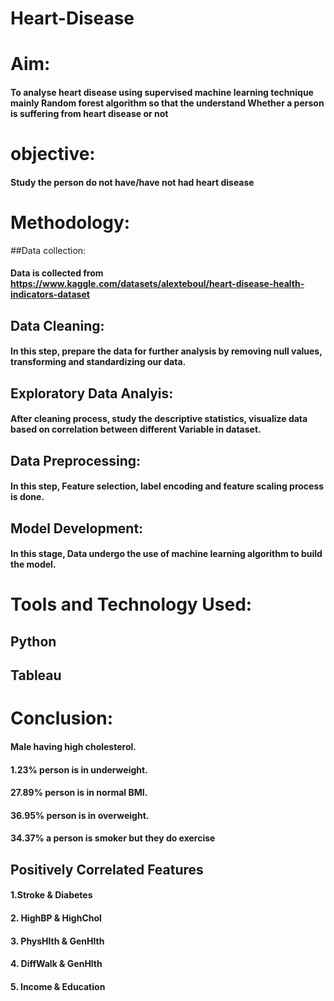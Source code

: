 # Heart-Disease

# Aim:
#### To analyse heart disease using supervised machine learning technique mainly Random forest algorithm so that the understand  Whether a person is suffering from heart disease or not


# objective:
#### Study the person do not have/have not had heart disease 


# Methodology: 
##Data collection: 
#### Data is collected from https://www.kaggle.com/datasets/alexteboul/heart-disease-health-indicators-dataset 

## Data Cleaning: 
#### In this step, prepare the data for further analysis by removing null values, transforming and standardizing our data.

## Exploratory Data Analyis: 
#### After cleaning process, study the descriptive statistics, visualize data based on correlation between different Variable in dataset.

## Data Preprocessing: 
#### In this step, Feature selection, label encoding and feature scaling process is done.

## Model Development: 
#### In this stage, Data undergo the use of machine learning algorithm to build the model.


# Tools and Technology Used:
## Python 
## Tableau


# Conclusion:

####  Male having high cholesterol.
#### 1.23%  person is in underweight.
#### 27.89% person is in normal BMI.
####  36.95% person is in overweight.
####  34.37% a person is smoker but they do exercise

## Positively Correlated Features 
 #### 1.Stroke & Diabetes  
 #### 2. HighBP & HighChol  
 #### 3. PhysHlth &  GenHlth    
 #### 4. DiffWalk & GenHlth  
#### 5. Income   & Education 
